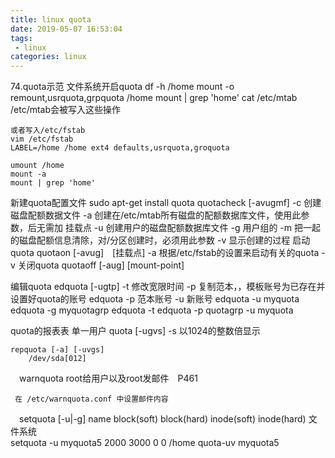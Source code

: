 ```yaml
---
title: linux quota
date: 2019-05-07 16:53:04
tags:
 - linux
categories: linux
---
```



74.quota示范
  文件系统开启quota
	df -h /home
	mount -o remount,usrquota,grpquota /home
	mount | grep 'home'
	cat /etc/mtab
	/etc/mtab会被写入这些操作
	
	或者写入/etc/fstab
	vim /etc/fstab
	LABEL=/home /home ext4 defaults,usrquota,groquota
	
	umount /home
	mount -a
	mount | grep 'home'
  新建quota配置文件
	sudo apt-get install quota
	quotacheck [-avugmf]
		-c 创建磁盘配额数据文件
		-a 创建在/etc/mtab所有磁盘的配额数据库文件，使用此参数，后无需加			挂载点
		-u 创建用户的磁盘配额数据库文件
		-g 用户组的
		-m 把一起的磁盘配额信息清除，对/分区创建时，必须用此参数
		-v 显示创建的过程
  启动quota
	quotaon [-avug]　[挂载点]
		-a 根据/etc/fstab的设置来启动有关的quota
		-v
  关闭quota
	quotaoff [-aug] [mount-point]

  编辑quota
	edquota [-ugtp] 
		-t 修改宽限时间 
		-p 复制范本，，模板账号为已存在并设置好quota的账号
			edquota -p 范本账号 -u 新账号
		edquota -u myquota
		edquota -g myquotagrp
  		edquota -t
		edquota -p quotagrp -u myquota

  quota的报表表
	单一用户
	quota [-ugvs]
		-s 以1024的整数倍显示
	
	repquota [-a] [-uvgs] 
		/dev/sda[012]

　warnquota	root给用户以及root发邮件　P461

	 在 /etc/warnquota.conf 中设置邮件内容

　setquota [-u|-g] name block(soft) block(hard) inode(soft) inode(hard) 文件系统		
	setquota -u myquota5 2000 3000 0 0 /home
	quota-uv myquota5

